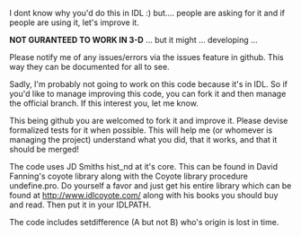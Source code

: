 I dont know why you'd do this in IDL :)
but.... people are asking for it and if people are using it, let's improve it.

**NOT GURANTEED TO WORK IN 3-D** ... but it might ... developing ...

Please notify me of any issues/errors via the issues feature in github. This way they can be documented for all to see.

Sadly, I'm probably not going to work on this code because it's in IDL. So if you'd like to manage improving this code, you can fork it and then manage the official branch. If this interest you, let me know.

This being github you are welcomed to fork it and improve it. Please devise formalized tests for it when possible. This will help me (or whomever is managing the project) understand what you did, that it works, and that it should be merged!
 
The code uses JD Smiths hist_nd at it's core. This can be found in David Fanning's coyote library along with the Coyote library procedure undefine.pro. Do yourself a favor and just get his entire library which can be found at http://www.idlcoyote.com/ along with his books you should buy and read. Then put it in your IDLPATH.

The code includes setdifference (A but not B) who's origin is lost in time.

 